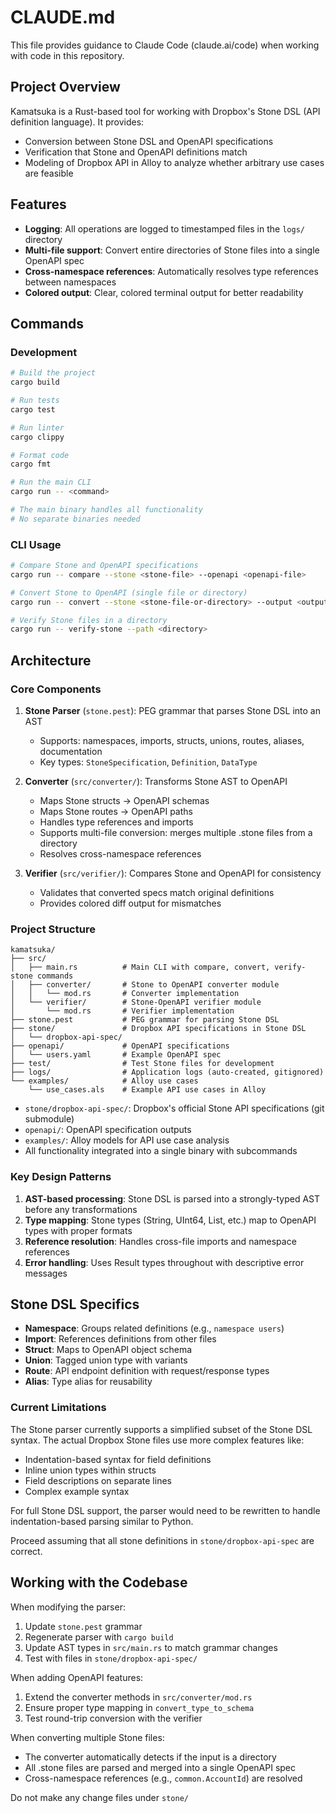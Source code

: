 # CLAUDE.md

This file provides guidance to Claude Code (claude.ai/code) when working with code in this repository.

## Project Overview

Kamatsuka is a Rust-based tool for working with Dropbox's Stone DSL (API definition language). It provides:
- Conversion between Stone DSL and OpenAPI specifications
- Verification that Stone and OpenAPI definitions match
- Modeling of Dropbox API in Alloy to analyze whether arbitrary use cases are feasible

## Features

- **Logging**: All operations are logged to timestamped files in the `logs/` directory
- **Multi-file support**: Convert entire directories of Stone files into a single OpenAPI spec
- **Cross-namespace references**: Automatically resolves type references between namespaces
- **Colored output**: Clear, colored terminal output for better readability

## Commands

### Development
```bash
# Build the project
cargo build

# Run tests
cargo test

# Run linter
cargo clippy

# Format code
cargo fmt

# Run the main CLI
cargo run -- <command>

# The main binary handles all functionality
# No separate binaries needed
```

### CLI Usage
```bash
# Compare Stone and OpenAPI specifications
cargo run -- compare --stone <stone-file> --openapi <openapi-file>

# Convert Stone to OpenAPI (single file or directory)
cargo run -- convert --stone <stone-file-or-directory> --output <output-file>

# Verify Stone files in a directory
cargo run -- verify-stone --path <directory>
```

## Architecture

### Core Components

1. **Stone Parser** (`stone.pest`): PEG grammar that parses Stone DSL into an AST
   - Supports: namespaces, imports, structs, unions, routes, aliases, documentation
   - Key types: `StoneSpecification`, `Definition`, `DataType`

2. **Converter** (`src/converter/`): Transforms Stone AST to OpenAPI
   - Maps Stone structs → OpenAPI schemas
   - Maps Stone routes → OpenAPI paths
   - Handles type references and imports
   - Supports multi-file conversion: merges multiple .stone files from a directory
   - Resolves cross-namespace references

3. **Verifier** (`src/verifier/`): Compares Stone and OpenAPI for consistency
   - Validates that converted specs match original definitions
   - Provides colored diff output for mismatches

### Project Structure

```
kamatsuka/
├── src/
│   ├── main.rs          # Main CLI with compare, convert, verify-stone commands
│   ├── converter/       # Stone to OpenAPI converter module
│   │   └── mod.rs       # Converter implementation
│   └── verifier/        # Stone-OpenAPI verifier module
│       └── mod.rs       # Verifier implementation
├── stone.pest           # PEG grammar for parsing Stone DSL
├── stone/               # Dropbox API specifications in Stone DSL
│   └── dropbox-api-spec/
├── openapi/             # OpenAPI specifications
│   └── users.yaml       # Example OpenAPI spec
├── test/                # Test Stone files for development
├── logs/                # Application logs (auto-created, gitignored)
└── examples/            # Alloy use cases
    └── use_cases.als    # Example API use cases in Alloy
```

- `stone/dropbox-api-spec/`: Dropbox's official Stone API specifications (git submodule)
- `openapi/`: OpenAPI specification outputs
- `examples/`: Alloy models for API use case analysis
- All functionality integrated into a single binary with subcommands

### Key Design Patterns

1. **AST-based processing**: Stone DSL is parsed into a strongly-typed AST before any transformations
2. **Type mapping**: Stone types (String, UInt64, List, etc.) map to OpenAPI types with proper formats
3. **Reference resolution**: Handles cross-file imports and namespace references
4. **Error handling**: Uses Result types throughout with descriptive error messages

## Stone DSL Specifics

- **Namespace**: Groups related definitions (e.g., `namespace users`)
- **Import**: References definitions from other files
- **Struct**: Maps to OpenAPI object schema
- **Union**: Tagged union type with variants
- **Route**: API endpoint definition with request/response types
- **Alias**: Type alias for reusability

### Current Limitations

The Stone parser currently supports a simplified subset of the Stone DSL syntax. The actual Dropbox Stone files use more complex features like:
- Indentation-based syntax for field definitions
- Inline union types within structs
- Field descriptions on separate lines
- Complex example syntax

For full Stone DSL support, the parser would need to be rewritten to handle indentation-based parsing similar to Python.

Proceed assuming that all stone definitions in `stone/dropbox-api-spec` are correct.

## Working with the Codebase

When modifying the parser:
1. Update `stone.pest` grammar
2. Regenerate parser with `cargo build`
3. Update AST types in `src/main.rs` to match grammar changes
4. Test with files in `stone/dropbox-api-spec/`

When adding OpenAPI features:
1. Extend the converter methods in `src/converter/mod.rs`
2. Ensure proper type mapping in `convert_type_to_schema`
3. Test round-trip conversion with the verifier

When converting multiple Stone files:
- The converter automatically detects if the input is a directory
- All .stone files are parsed and merged into a single OpenAPI spec
- Cross-namespace references (e.g., `common.AccountId`) are resolved

Do not make any change files under `stone/`
